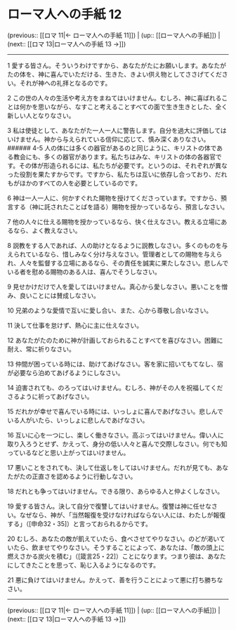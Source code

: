 # ローマ人への手紙 12

(previous:: [[ロマ 11|← ローマ人への手紙 11]]) | (up:: [[ローマ人への手紙]]) | (next:: [[ロマ 13|ローマ人への手紙 13 →]])

***


1 愛する皆さん。そういうわけですから、あなたがたにお願いします。あなたがたの体を、神に喜んでいただける、生きた、きよい供え物としてささげてください。それが神への礼拝となるのです。 

2 この世の人々の生活や考え方をまねてはいけません。むしろ、神に喜ばれることは何かを思いながら、なすこと考えることすべての面で生き生きとした、全く新しい人となりなさい。 

3 私は使徒として、あなたがた一人一人に警告します。自分を過大に評価してはいけません。神から与えられている信仰に応じて、慎み深くありなさい。 ###### 4-5 人の体には多くの器官があるのと同じように、キリストの体である教会にも、多くの器官があります。私たちはみな、キリストの体の各器官です。その体が形造られるには、私たちが必要です。というのは、それぞれが異なった役割を果たすからです。ですから、私たちは互いに依存し合っており、だれもがほかのすべての人を必要としているのです。 

6 神は一人一人に、何かすぐれた賜物を授けてくださっています。ですから、預言する（神に託されたことばを語る）賜物を授かっているなら、預言しなさい。 

7 他の人々に仕える賜物を授かっているなら、快く仕えなさい。教える立場にあるなら、よく教えなさい。 

8 説教をする人であれば、人の助けとなるように説教しなさい。多くのものを与えられているなら、惜しみなく分け与えなさい。管理者としての賜物を与えられ、人々を監督する立場にあるなら、その責任を誠実に果たしなさい。悲しんでいる者を慰める賜物のある人は、喜んでそうしなさい。 

9 見せかけだけで人を愛してはいけません。真心から愛しなさい。悪いことを憎み、良いことには賛成しなさい。 

10 兄弟のような愛情で互いに愛し合い、また、心から尊敬し合いなさい。 

11 決して仕事を怠けず、熱心に主に仕えなさい。 

12 あなたがたのために神が計画しておられることすべてを喜びなさい。困難に耐え、常に祈りなさい。 

13 仲間が困っている時には、助けてあげなさい。客を家に招いてもてなし、宿が必要なら泊めてあげるようにしなさい。 

14 迫害されても、のろってはいけません。むしろ、神がその人を祝福してくださるように祈ってあげなさい。 

15 だれかが幸せで喜んでいる時には、いっしょに喜んであげなさい。悲しんでいる人がいたら、いっしょに悲しんであげなさい。 

16 互いに心を一つにし、楽しく働きなさい。高ぶってはいけません。偉い人に取り入ろうとせず、かえって、身分の低い人々と喜んで交際しなさい。何でも知っているなどと思い上がってはいけません。 

17 悪いことをされても、決して仕返しをしてはいけません。だれが見ても、あなたがたの正直さを認めるように行動しなさい。 

18 だれとも争ってはいけません。できる限り、あらゆる人と仲よくしなさい。 

19 愛する皆さん。決して自分で復讐してはいけません。復讐は神に任せなさい。なぜなら、神が、「当然報復を受けなければならない人には、わたしが報復する」（[申命32・35]）と言っておられるからです。 

20 むしろ、あなたの敵が飢えていたら、食べさせてやりなさい。のどが渇いていたら、飲ませてやりなさい。そうすることによって、あなたは、「敵の頭上に燃えさかる炭火を積む」（[箴言25・22]）ことになります。つまり彼は、あなたにしてきたことを思って、恥じ入るようになるのです。 

21 悪に負けてはいけません。かえって、善を行うことによって悪に打ち勝ちなさい。

***

(previous:: [[ロマ 11|← ローマ人への手紙 11]]) | (up:: [[ローマ人への手紙]]) | (next:: [[ロマ 13|ローマ人への手紙 13 →]])
